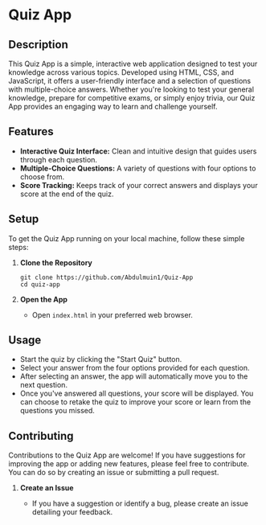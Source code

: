 
# Quiz App

## Description

This Quiz App is a simple, interactive web application designed to test your knowledge across various topics. Developed using HTML, CSS, and JavaScript, it offers a user-friendly interface and a selection of questions with multiple-choice answers. Whether you're looking to test your general knowledge, prepare for competitive exams, or simply enjoy trivia, our Quiz App provides an engaging way to learn and challenge yourself.

## Features

- **Interactive Quiz Interface:** Clean and intuitive design that guides users through each question.
- **Multiple-Choice Questions:** A variety of questions with four options to choose from.
- **Score Tracking:** Keeps track of your correct answers and displays your score at the end of the quiz.


## Setup

To get the Quiz App running on your local machine, follow these simple steps:

1. **Clone the Repository**

   ```
   git clone https://github.com/Abdulmuin1/Quiz-App
   cd quiz-app
   ```

2. **Open the App**

   - Open `index.html` in your preferred web browser.

## Usage

- Start the quiz by clicking the "Start Quiz" button.
- Select your answer from the four options provided for each question.
- After selecting an answer, the app will automatically move you to the next question.
- Once you've answered all questions, your score will be displayed. You can choose to retake the quiz to improve your score or learn from the questions you missed.

## Contributing

Contributions to the Quiz App are welcome! If you have suggestions for improving the app or adding new features, please feel free to contribute. You can do so by creating an issue or submitting a pull request.

1. **Create an Issue**

   - If you have a suggestion or identify a bug, please create an issue detailing your feedback.



